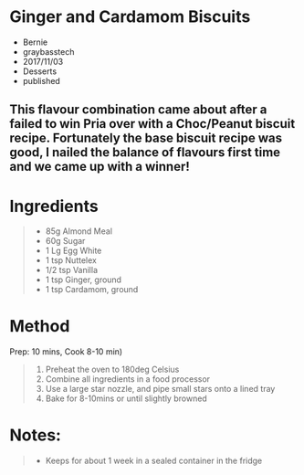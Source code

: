 # Ginger and Cardamom Biscuits
- Bernie
- graybasstech
- 2017/11/03
- Desserts
- published

This flavour combination came about after a failed to win Pria over with a Choc/Peanut biscuit recipe. Fortunately the base biscuit recipe was good, I nailed the balance of flavours first time and we came up with a winner!
---

Ingredients
===========
> * 85g Almond Meal
> * 60g Sugar
> * 1 Lg Egg White
> * 1 tsp Nuttelex
> * 1/2 tsp Vanilla
> * 1 tsp Ginger, ground
> * 1 tsp Cardamom, ground

Method
======
Prep: 10 mins, Cook 8-10 min)

> 1. Preheat the oven to 180deg Celsius
> 2. Combine all ingredients in a food processor
> 3. Use a large star nozzle, and pipe small stars onto a lined tray
> 4. Bake for 8-10mins or until slightly browned

Notes:
======
> * Keeps for about 1 week in a sealed container in the fridge
